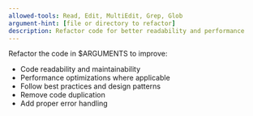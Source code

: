 ```yaml
---
allowed-tools: Read, Edit, MultiEdit, Grep, Glob
argument-hint: [file or directory to refactor]
description: Refactor code for better readability and performance
---
```


Refactor the code in $ARGUMENTS to improve:
- Code readability and maintainability
- Performance optimizations where applicable
- Follow best practices and design patterns
- Remove code duplication
- Add proper error handling